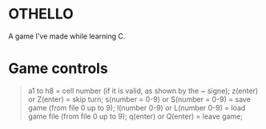 # OTHELLO

A game I've made while learning C.

# Game controls

 >a1 to h8 = cell number (if it is valid, as shown by the ~ signe); 
 >z(enter) or Z(enter) = skip turn; 
 >s(number = 0-9) or S(number = 0-9) = save game (from file 0 up to 9); 
 >l(number 0-9) or L(number 0-9)  = load game file (from file 0 up to 9); 
 >q(enter) or Q(enter)  = leave game; 
